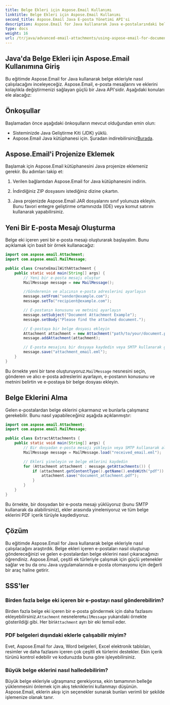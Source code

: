 ```yaml
---
title: Belge Ekleri için Aspose.Email Kullanımı
linktitle: Belge Ekleri için Aspose.Email Kullanımı
second_title: Aspose.Email Java E-posta Yönetimi API'si
description: Aspose.Email for Java kullanarak Java e-postalarındaki belge eklerini nasıl yöneteceğinizi öğrenin. Belge eklerini kolaylıkla oluşturun, gönderin ve çıkarın.
type: docs
weight: 16
url: /tr/java/advanced-email-attachments/using-aspose-email-for-document-attachments/
---
```


## Java'da Belge Ekleri için Aspose.Email Kullanımına Giriş

Bu eğitimde Aspose.Email for Java kullanarak belge ekleriyle nasıl çalışılacağını inceleyeceğiz. Aspose.Email, e-posta mesajlarını ve eklerini kolaylıkla değiştirmenizi sağlayan güçlü bir Java API'sidir. Aşağıdaki konuları ele alacağız:

## Önkoşullar

Başlamadan önce aşağıdaki önkoşulların mevcut olduğundan emin olun:

- Sisteminizde Java Geliştirme Kiti (JDK) yüklü.
-  Aspose.Email Java kütüphanesi için. Şuradan indirebilirsiniz[Burada](https://releases.aspose.com/email/java/).

## Aspose.Email'i Projenize Eklemek

Başlamak için Aspose.Email kütüphanesini Java projenize eklemeniz gerekir. Bu adımları takip et:

1. Verilen bağlantıdan Aspose.Email for Java kütüphanesini indirin.

2. İndirdiğiniz ZIP dosyasını istediğiniz dizine çıkartın.

3. Java projenizde Aspose.Email JAR dosyalarını sınıf yolunuza ekleyin. Bunu favori entegre geliştirme ortamınızda (IDE) veya komut satırını kullanarak yapabilirsiniz.

## Yeni Bir E-posta Mesajı Oluşturma

Belge eki içeren yeni bir e-posta mesajı oluşturarak başlayalım. Bunu açıklamak için basit bir örnek kullanacağız:

```java
import com.aspose.email.Attachment;
import com.aspose.email.MailMessage;

public class CreateEmailWithAttachment {
    public static void main(String[] args) {
        // Yeni bir e-posta mesajı oluştur
        MailMessage message = new MailMessage();

        //Gönderenin ve alıcının e-posta adreslerini ayarlayın
        message.setFrom("sender@example.com");
        message.setTo("recipient@example.com");

        // E-postanın konusunu ve metnini ayarlayın
        message.setSubject("Document Attachment Example");
        message.setBody("Please find the attached document.");

        // E-postaya bir belge dosyası ekleyin
        Attachment attachment = new Attachment("path/to/your/document.pdf");
        message.addAttachment(attachment);

        // E-posta mesajını bir dosyaya kaydedin veya SMTP kullanarak gönderin
        message.save("attachment_email.eml");
    }
}
```

 Bu örnekte yeni bir tane oluşturuyoruz.`MailMessage` nesnesini seçin, gönderen ve alıcı e-posta adreslerini ayarlayın, e-postanın konusunu ve metnini belirtin ve e-postaya bir belge dosyası ekleyin.

## Belge Eklerini Alma

Gelen e-postalardan belge eklerini çıkarmanız ve bunlarla çalışmanız gerekebilir. Bunu nasıl yapabileceğiniz aşağıda açıklanmıştır:

```java
import com.aspose.email.Attachment;
import com.aspose.email.MailMessage;

public class ExtractAttachments {
    public static void main(String[] args) {
        // Bir dosyadan e-posta mesajı yükleyin veya SMTP kullanarak alın
        MailMessage message = MailMessage.load("received_email.eml");

        // Ekleri yineleyin ve belge eklerini kaydedin
        for (Attachment attachment : message.getAttachments()) {
            if (attachment.getContentType().getName().endsWith("pdf")) {
                attachment.save("document_attachment.pdf");
            }
        }
    }
}
```

Bu örnekte, bir dosyadan bir e-posta mesajı yüklüyoruz (bunu SMTP kullanarak da alabilirsiniz), ekler arasında yineleniyoruz ve tüm belge eklerini PDF içerik türüyle kaydediyoruz.

## Çözüm

Bu eğitimde Aspose.Email for Java kullanarak belge ekleriyle nasıl çalışılacağını araştırdık. Belge ekleri içeren e-postaları nasıl oluşturup göndereceğinizi ve gelen e-postalardan belge eklerini nasıl çıkaracağınızı öğrendiniz. Aspose.Email, çeşitli ek türleriyle çalışmak için güçlü yetenekler sağlar ve bu da onu Java uygulamalarında e-posta otomasyonu için değerli bir araç haline getirir.

## SSS'ler

### Birden fazla belge eki içeren bir e-postayı nasıl gönderebilirim?

 Birden fazla belge eki içeren bir e-posta göndermek için daha fazlasını ekleyebilirsiniz.`Attachment` nesnelere`MailMessage` yukarıdaki örnekte gösterildiği gibi. Her biri`Attachment` ayrı bir eki temsil eder.

### PDF belgeleri dışındaki eklerle çalışabilir miyim?

Evet, Aspose.Email for Java, Word belgeleri, Excel elektronik tabloları, resimler ve daha fazlasını içeren çok çeşitli ek türlerini destekler. Ekin içerik türünü kontrol edebilir ve kodunuzda buna göre işleyebilirsiniz.

### Büyük belge eklerini nasıl halledebilirim?

Büyük belge ekleriyle uğraşmanız gerekiyorsa, ekin tamamının belleğe yüklenmesini önlemek için akış tekniklerini kullanmayı düşünün. Aspose.Email, eklerin akışı için seçenekler sunarak bunları verimli bir şekilde işlemenize olanak tanır.